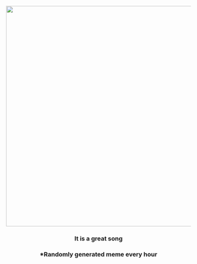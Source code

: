 <p align="center">
        <img src="https://i.redd.it/tuggp84vbwo81.jpg" width="600" height="600">
        </p>
        <h3 align="center">It is a great song</h3>
        <h3 align="center">*Randomly generated meme every hour</h3>
    